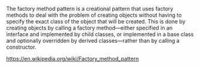 The factory method pattern is a creational pattern that uses factory methods to deal with the problem of creating
objects without having to specify the exact class of the object that will be created. This is done by creating objects
by calling a factory method—either specified in an interface and implemented by child classes,
or implemented in a base class and optionally overridden by derived classes—rather than by calling a constructor.

https://en.wikipedia.org/wiki/Factory_method_pattern
